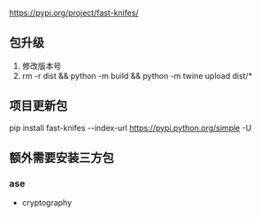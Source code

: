 https://pypi.org/project/fast-knifes/

## 包升级
1. 修改版本号
2. rm -r dist && python -m build && python -m twine upload dist/*

## 项目更新包
pip install fast-knifes --index-url https://pypi.python.org/simple -U

## 额外需要安装三方包

### ase
- cryptography

